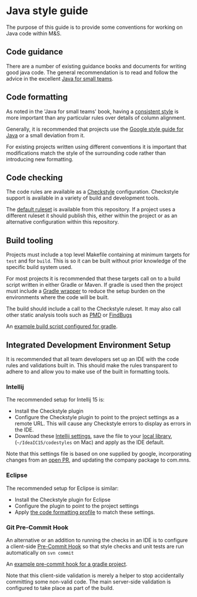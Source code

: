 # Java style guide

The purpose of this guide is to provide some conventions for working on Java
code within M&S.

## Code guidance

There are a number of existing guidance books and documents for writing good
java code. The general recommendation is to read and follow the advice in the
excellent [Java for small
teams](https://www.gitbook.com/book/ncrcoe/java-for-small-teams).

## Code formatting

As noted in the 'Java for small teams' book, having a [consistent
style](https://ncrcoe.gitbooks.io/java-for-small-teams/content/style/100_use_a_consistent_code_layout.html)
is more important than any particular rules over details of column alignment.

Generally, it is recommended that projects use the [Google style guide for
Java](https://google.github.io/styleguide/javaguide.html) or a small deviation
from it.

For existing projects written using different conventions it is important that
modifications match the style of the surrounding code rather than introducing
new formatting.

## Code checking

The code rules are available as a
[Checkstyle](http://checkstyle.sourceforge.net/) configuration. Checkstyle
support is available in a variety of build and development tools.

The [default ruleset](java-checkstyle.xml) is available from this repository. If
a project uses a different ruleset it should publish this, either within the
project or as an alternative configuration within this repository.

## Build tooling

Projects must include a top level Makefile containing at minimum targets for
`test` and for `build`. This is so it can be built without prior knowledge of
the specific build system used.

For most projects it is recommended that these targets call on to a build script
written in  either Gradle or Maven. If gradle is used then the project must
include a [Gradle
wrapper](https://docs.gradle.org/current/userguide/gradle_wrapper.html) to
reduce the setup burden on the environments where the code will be built.

The build should include a call to the Checkstyle ruleset. It may also call
other static analysis tools such as [PMD](https://pmd.github.io/) or
[FindBugs](http://findbugs.sourceforge.net/)

An [example build script configured for gradle](https://gist.github.com/clarkster/e139320867ed3bdf9fb4).

## Integrated Development Environment Setup

It is recommended that all team developers set up an IDE with the
code rules and validations built in. This should make the rules transparent to
adhere to and allow you to make use of the built in formatting tools.

### Intellij

The recommended setup for Intellij 15 is:

* Install the Checkstyle plugin
* Configure the Checkstyle plugin to point to the project settings as a remote
URL. This will cause any Checkstyle errors to display as errors in the IDE.
* Download these
[Intellij settings](java-intellij-config.xml),
save the file to your
[local library](https://www.jetbrains.com/idea/help/project-and-ide-settings.html),
(`~/IdeaIC15/codestyles` on Mac) and apply as the IDE default.

Note that this settings file is based on one supplied by google, incorporating
changes from an [open PR](https://github.com/google/styleguide/pull/96), and
updating the company package to com.mns.

### Eclipse

The recommended setup for Eclipse is similar:

* Install the Checkstyle plugin for Eclipse
* Configure the plugin to point to the project settings
* Apply [the code formatting profile](https://github.com/google/styleguide/blob/gh-pages/eclipse-java-google-style.xml) to match these settings.

### Git Pre-Commit Hook

An alternative or an addition to running the checks in an IDE is to configure
a client-side
[Pre-Commit Hook](https://git-scm.com/book/en/v2/Customizing-Git-Git-Hooks) so
that style checks and unit tests are run automatically on `svn commit`

An [example pre-commit hook for a gradle project](https://raw.githubusercontent.com/selesse/git-hooks/master/java/pre-commit-gradle-tests).

Note that this client-side validation is merely a helper to stop accidentally
committing some non-valid code. The main server-side validation is configured
to take place as part of the build.
